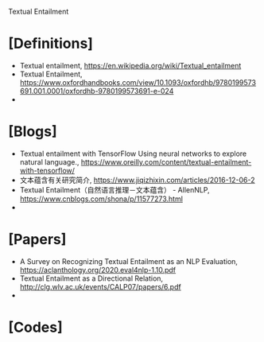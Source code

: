 Textual Entailment

# [Definitions]
+ Textual entailment, https://en.wikipedia.org/wiki/Textual_entailment
+ Textual Entailment, https://www.oxfordhandbooks.com/view/10.1093/oxfordhb/9780199573691.001.0001/oxfordhb-9780199573691-e-024
+ 

# [Blogs]
+ Textual entailment with TensorFlow Using neural networks to explore natural language., https://www.oreilly.com/content/textual-entailment-with-tensorflow/
+ 文本蕴含有关研究简介, https://www.jiqizhixin.com/articles/2016-12-06-2
+ Textual Entailment（自然语言推理－文本蕴含） - AllenNLP, https://www.cnblogs.com/shona/p/11577273.html
+ 

# [Papers]
+ A Survey on Recognizing Textual Entailment as an NLP Evaluation, https://aclanthology.org/2020.eval4nlp-1.10.pdf
+ Textual Entailment as a Directional Relation, http://clg.wlv.ac.uk/events/CALP07/papers/6.pdf
+ 


# [Codes]
